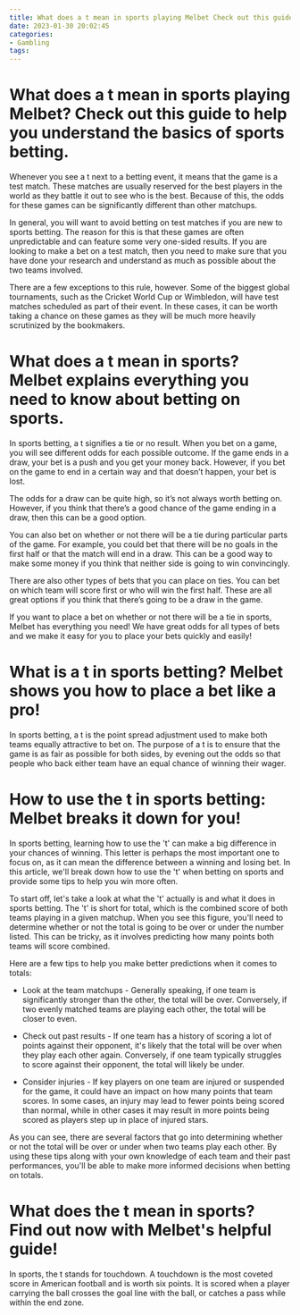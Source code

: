```yaml
---
title: What does a t mean in sports playing Melbet Check out this guide to help you understand the basics of sports betting.
date: 2023-01-30 20:02:45
categories:
- Gambling
tags:
---
```



#  What does a t mean in sports playing Melbet? Check out this guide to help you understand the basics of sports betting.

Whenever you see a t next to a betting event, it means that the game is a test match. These matches are usually reserved for the best players in the world as they battle it out to see who is the best. Because of this, the odds for these games can be significantly different than other matchups.

In general, you will want to avoid betting on test matches if you are new to sports betting. The reason for this is that these games are often unpredictable and can feature some very one-sided results. If you are looking to make a bet on a test match, then you need to make sure that you have done your research and understand as much as possible about the two teams involved.

There are a few exceptions to this rule, however. Some of the biggest global tournaments, such as the Cricket World Cup or Wimbledon, will have test matches scheduled as part of their event. In these cases, it can be worth taking a chance on these games as they will be much more heavily scrutinized by the bookmakers.

#  What does a t mean in sports? Melbet explains everything you need to know about betting on sports.

In sports betting, a t signifies a tie or no result. When you bet on a game, you will see different odds for each possible outcome. If the game ends in a draw, your bet is a push and you get your money back. However, if you bet on the game to end in a certain way and that doesn’t happen, your bet is lost.

The odds for a draw can be quite high, so it’s not always worth betting on. However, if you think that there’s a good chance of the game ending in a draw, then this can be a good option.

You can also bet on whether or not there will be a tie during particular parts of the game. For example, you could bet that there will be no goals in the first half or that the match will end in a draw. This can be a good way to make some money if you think that neither side is going to win convincingly.

There are also other types of bets that you can place on ties. You can bet on which team will score first or who will win the first half. These are all great options if you think that there’s going to be a draw in the game.

If you want to place a bet on whether or not there will be a tie in sports, Melbet has everything you need! We have great odds for all types of bets and we make it easy for you to place your bets quickly and easily!

#  What is a t in sports betting? Melbet shows you how to place a bet like a pro!

In sports betting, a t is the point spread adjustment used to make both teams equally attractive to bet on. The purpose of a t is to ensure that the game is as fair as possible for both sides, by evening out the odds so that people who back either team have an equal chance of winning their wager.

#  How to use the t in sports betting: Melbet breaks it down for you!

In sports betting, learning how to use the 't' can make a big difference in your chances of winning. This letter is perhaps the most important one to focus on, as it can mean the difference between a winning and losing bet. In this article, we'll break down how to use the 't' when betting on sports and provide some tips to help you win more often.

To start off, let's take a look at what the 't' actually is and what it does in sports betting. The 't' is short for total, which is the combined score of both teams playing in a given matchup. When you see this figure, you'll need to determine whether or not the total is going to be over or under the number listed. This can be tricky, as it involves predicting how many points both teams will score combined.

Here are a few tips to help you make better predictions when it comes to totals:

- Look at the team matchups - Generally speaking, if one team is significantly stronger than the other, the total will be over. Conversely, if two evenly matched teams are playing each other, the total will be closer to even.

- Check out past results - If one team has a history of scoring a lot of points against their opponent, it's likely that the total will be over when they play each other again. Conversely, if one team typically struggles to score against their opponent, the total will likely be under.

- Consider injuries - If key players on one team are injured or suspended for the game, it could have an impact on how many points that team scores. In some cases, an injury may lead to fewer points being scored than normal, while in other cases it may result in more points being scored as players step up in place of injured stars.

As you can see, there are several factors that go into determining whether or not the total will be over or under when two teams play each other. By using these tips along with your own knowledge of each team and their past performances, you'll be able to make more informed decisions when betting on totals.

#  What does the t mean in sports? Find out now with Melbet's helpful guide!

In sports, the t stands for touchdown. A touchdown is the most coveted score in American football and is worth six points. It is scored when a player carrying the ball crosses the goal line with the ball, or catches a pass while within the end zone.